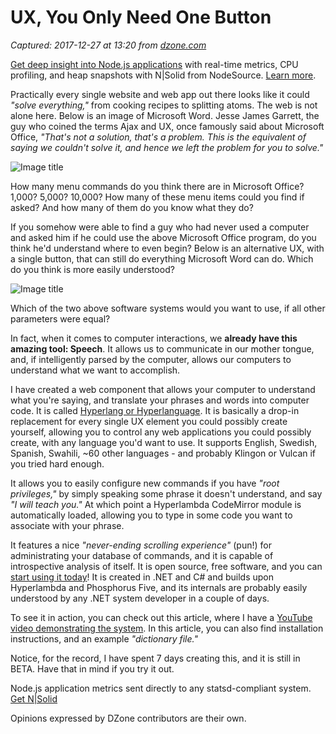 # UX, You Only Need One Button

_Captured: 2017-12-27 at 13:20 from [dzone.com](https://dzone.com/articles/ux-you-only-need-one-button?edition=347121&utm_source=Daily%20Digest&utm_medium=email&utm_campaign=Daily%20Digest%202017-12-24)_

[Get deep insight into Node.js applications](https://dzone.com/go?i=200144&u=http%3A%2F%2Fpages.nodesource.com%2Fnsolid-free-trial-dzwd.html%3Futm_campaign%3DDZONE%26utm_source%3Dbumper%26utm_content%3Dbtext) with real-time metrics, CPU profiling, and heap snapshots with N|Solid from NodeSource. [Learn more](https://dzone.com/go?i=200144&u=http%3A%2F%2Fpages.nodesource.com%2Fnsolid-free-trial-dzwd.html%3Futm_campaign%3DDZONE%26utm_source%3Dbumper%26utm_content%3Dbtext).

Practically every single website and web app out there looks like it could _"solve everything,"_ from cooking recipes to splitting atoms. The web is not alone here. Below is an image of Microsoft Word. Jesse James Garrett, the guy who coined the terms Ajax and UX, once famously said about Microsoft Office, _"That's not a solution, that's a problem. This is the equivalent of saying we couldn't solve it, and hence we left the problem for you to solve."_

![Image title](https://dzone.com/storage/temp/7131664-shot-classic-justify.png)

How many menu commands do you think there are in Microsoft Office? 1,000? 5,000? 10,000? How many of these menu items could you find if asked? And how many of them do you know what they do?

If you somehow were able to find a guy who had never used a computer and asked him if he could use the above Microsoft Office program, do you think he'd understand where to even begin? Below is an alternative UX, with a single button, that can still do everything Microsoft Word can do. Which do you think is more easily understood?

![Image title](https://dzone.com/storage/temp/7131693-one-button-to-rule-em-all.png)

Which of the two above software systems would you want to use, if all other parameters were equal?

In fact, when it comes to computer interactions, we **already have this amazing tool: Speech**. It allows us to communicate in our mother tongue, and, if intelligently parsed by the computer, allows our computers to understand what we want to accomplish.

I have created a web component that allows your computer to understand what you're saying, and translate your phrases and words into computer code. It is called [Hyperlang or Hyperlanguage](https://github.com/polterguy/hyperlang). It is basically a drop-in replacement for every single UX element you could possibly create yourself, allowing you to control any web applications you could possibly create, with any language you'd want to use. It supports English, Swedish, Spanish, Swahili, ~60 other languages - and probably Klingon or Vulcan if you tried hard enough.

It allows you to easily configure new commands if you have _"root privileges,"_ by simply speaking some phrase it doesn't understand, and say _"I will teach you."_ At which point a Hyperlambda CodeMirror module is automatically loaded, allowing you to type in some code you want to associate with your phrase.

It features a nice _"never-ending scrolling experience"_ (pun!) for administrating your database of commands, and it is capable of introspective analysis of itself. It is open source, free software, and you can [start using it today](https://github.com/polterguy/phosphorusfive/releases)! It is created in .NET and C# and builds upon Hyperlambda and Phosphorus Five, and its internals are probably easily understood by any .NET system developer in a couple of days.

To see it in action, you can check out this article, where I have a [YouTube video demonstrating the system](https://gaiasoul.com/2017/11/06/ux-one-button-to-rule-em-all/). In this article, you can also find installation instructions, and an example _"dictionary file."_

Notice, for the record, I have spent 7 days creating this, and it is still in BETA. Have that in mind if you try it out.

Node.js application metrics sent directly to any statsd-compliant system. [Get N|Solid](https://dzone.com/go?i=222222&u=http%3A%2F%2Fpages.nodesource.com%2Fnsolid-free-trial-statsd-dz.html%3Futm_campaign%3DDZONE%26utm_source%3Dbumper%26utm_content%3Dbtext)

Opinions expressed by DZone contributors are their own.
